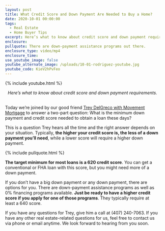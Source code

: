 ```yaml
---
layout: post
title: What Credit Score and Down Payment Are Needed to Buy a Home?
date: 2020-10-01 00:00:00
tags:
  - Real Estate
  - Home Buyer Tips
excerpt: Here’s what to know about credit score and down payment requirements.
enclosure:
pullquote: There are down-payment assistance programs out there.
enclosure_type: video/mp4
enclosure_time:
use_youtube_image: false
youtube_alternate_image: /uploads/10-01-rodriguez-youtube.jpg
youtube_code: KieV2hPvFeo
---
```


{% include youtube.html %}

<center><em>Here&rsquo;s what to know about credit score and down payment requirements.</em></center>

<br>Today we’re joined by our good friend <u><a target="_blank" rel="noopener" href="https://movement.com/lo/trey-delgreco/">Trey DelGreco with Movement Mortgage</a></u> to answer a two-part question: What is the minimum down payment and credit score needed to obtain a loan these days?

This is a question Trey hears all the time and the right answer depends on your situation. Typically, **the higher your credit score is, the less of a down payment you’ll need**, while a lower score will require a higher down payment.

{% include pullquote.html %}

**The target minimum for most loans is a 620 credit score**. You can get a conventional or FHA loan with this score, but you might need more of a down payment.

If you don’t have a big down payment or any down payment, there are options for you. There are down-payment assistance programs as well as 0% financing programs available. **Just be ready to have a higher credit score if you apply for one of those programs**. They typically require at least a 640 score.

If you have any questions for Trey, give him a call at (407) 240-7063. If you have any other real estate-related questions for us, feel free to contact us via phone or email anytime. We look forward to hearing from you soon.